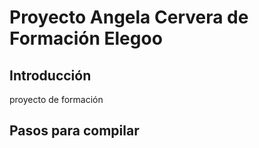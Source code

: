 # Proyecto Angela Cervera de Formación Elegoo
## Introducción
proyecto de formación 
## Pasos para compilar  

